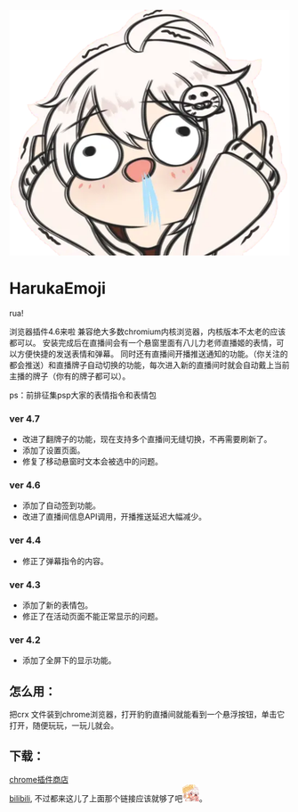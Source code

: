 <p align="center">
    <img src="https://github.com/TyraelDLee/HarukaEmoji/blob/main/images/abaaba.png"/>
</p>

# HarukaEmoji
rua!<br>

浏览器插件4.6来啦 
兼容绝大多数chromium内核浏览器，内核版本不太老的应该都可以。
安装完成后在直播间会有一个悬窗里面有八儿力老师直播姬的表情，可以方便快捷的发送表情和弹幕。
同时还有直播间开播推送通知的功能。（你关注的都会推送）和直播牌子自动切换的功能，每次进入新的直播间时就会自动戴上当前主播的牌子（你有的牌子都可以）。 

ps：前排征集psp大家的表情指令和表情包 <br>

### ver 4.7
- 改进了翻牌子的功能，现在支持多个直播间无缝切换，不再需要刷新了。
- 添加了设置页面。
- 修复了移动悬窗时文本会被选中的问题。

### ver 4.6
- 添加了自动签到功能。
- 改进了直播间信息API调用，开播推送延迟大幅减少。

### ver 4.4
- 修正了弹幕指令的内容。 

### ver 4.3
- 添加了新的表情包。
- 修正了在活动页面不能正常显示的问题。

### ver 4.2
- 添加了全屏下的显示功能。 

## 怎么用：
把crx 文件装到chrome浏览器，打开豹豹直播间就能看到一个悬浮按钮，单击它打开，随便玩玩，一玩儿就会。

## 下载：
[chrome插件商店](https://chrome.google.com/webstore/detail/rua%E8%B1%B9%E5%99%A8/igapngheaefbfhikpbngjgakfnedkchb)
<br>
[bilibili](https://t.bilibili.com/561690948190181609), 不过都来这儿了上面那个链接应该就够了吧<img src="https://github.com/TyraelDLee/HarukaEmoji/blob/main/images/haruka/5835.webp" width="30" height="30"/>。
